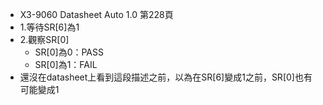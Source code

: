 - X3-9060 Datasheet Auto 1.0 第228頁
- 1.等待SR[6]為1
- 2.觀察SR[0]
	- SR[0]為0：PASS
	- SR[0]為1：FAIL
- 還沒在datasheet上看到這段描述之前，以為在SR[6]變成1之前，SR[0]也有可能變成1